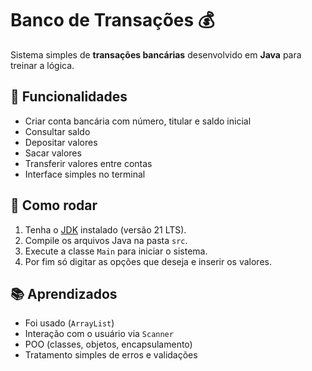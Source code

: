 # Banco de Transações 💰

Sistema simples de **transações bancárias** desenvolvido em **Java** para treinar a lógica.

## 📌 Funcionalidades
- Criar conta bancária com número, titular e saldo inicial  
- Consultar saldo  
- Depositar valores  
- Sacar valores  
- Transferir valores entre contas  
- Interface simples no terminal  


## 🚀 Como rodar

1. Tenha o [JDK](https://www.oracle.com/java/technologies/downloads/) instalado (versão 21 LTS).
2. Compile os arquivos Java na pasta `src`.
3. Execute a classe `Main` para iniciar o sistema.
4. Por fim só digitar as opções que deseja e inserir os valores.


## 📚 Aprendizados
  
- Foi usado (`ArrayList`)  
- Interação com o usuário via `Scanner`  
- POO (classes, objetos, encapsulamento)  
- Tratamento simples de erros e validações  

